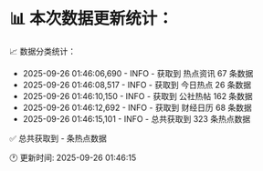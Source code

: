 📊 本次数据更新统计：
==========================

📈 数据分类统计：
- 2025-09-26 01:46:06,690 - INFO - 获取到 热点资讯 67 条数据
- 2025-09-26 01:46:08,517 - INFO - 获取到 今日热点 26 条数据
- 2025-09-26 01:46:10,150 - INFO - 获取到 公社热帖 162 条数据
- 2025-09-26 01:46:12,692 - INFO - 获取到 财经日历 68 条数据
- 2025-09-26 01:46:15,101 - INFO - 总共获取到 323 条热点数据

✅ 总共获取到 - 条热点数据

🕐 更新时间: 2025-09-26 01:46:15
